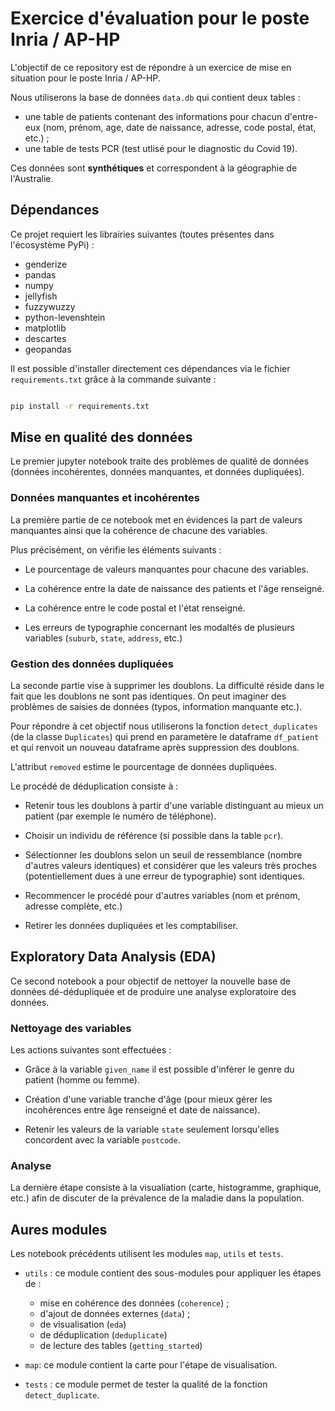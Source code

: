 # Exercice d'évaluation pour le poste Inria / AP-HP

L'objectif de ce repository est de répondre à un exercice de mise en situation pour le poste Inria / AP-HP.

Nous utiliserons la base de données `data.db` qui contient deux tables : 
- une table de patients contenant des informations pour chacun d'entre-eux (nom, prénom, age, date de naissance, adresse, code postal, état, etc.) ;
- une table de tests PCR (test utlisé pour le diagnostic du Covid 19).

Ces données sont **synthétiques** et correspondent à la géographie de l'Australie.

## Dépendances

Ce projet requiert les librairies suivantes (toutes présentes dans l'écosystème PyPi) : 

- genderize
- pandas
- numpy
- jellyfish
- fuzzywuzzy
- python-levenshtein
- matplotlib
- descartes
- geopandas

Il est possible d'installer directement ces dépendances via le fichier `requirements.txt` grâce à la commande suivante :

```bash

pip install -r requirements.txt

```

## Mise en qualité des données 

Le premier jupyter notebook traite des problèmes
de qualité de données (données incohérentes, données manquantes, et données dupliquées).


### Données manquantes et incohérentes

La première partie de ce notebook met en évidences la part de valeurs manquantes ainsi que la cohérence de chacune des variables.

Plus précisément, on vérifie les éléments suivants :

- Le pourcentage de valeurs manquantes pour chacune des variables.

- La cohérence entre la date de naissance des patients et l'âge renseigné.

- La cohérence entre le code postal et l'état renseigné.

- Les erreurs de typographie concernant les modaltés de plusieurs variables (`suburb`, `state`, `address`, etc.)


### Gestion des données dupliquées

La seconde partie vise à supprimer les doublons. La difficulté réside dans le fait que les doublons ne sont pas identiques. On peut imaginer des problèmes de saisies de données (typos, information manquante etc.).

Pour répondre à cet objectif nous utiliserons la fonction `detect_duplicates` (de la classe `Duplicates`) qui prend
en parametère le dataframe `df_patient` et qui renvoit
un nouveau dataframe après suppression des doublons. 

L'attribut `removed` estime le pourcentage de données dupliquées.

Le procédé de déduplication consiste à : 

- Retenir tous les doublons à partir d'une variable distinguant au mieux un patient (par exemple le numéro de téléphone).

- Choisir un individu de référence (si possible dans la table `pcr`).

- Sélectionner les doublons selon un seuil de ressemblance (nombre d'autres valeurs identiques) et considérer que les valeurs très proches (potentiellement dues à une erreur de typographie) sont identiques.

- Recommencer le procédé pour d'autres variables (nom et prénom, adresse complète, etc.)

- Retirer les données dupliquées et les comptabiliser.


## Exploratory Data Analysis (EDA)

Ce second notebook a pour objectif de nettoyer la nouvelle base de données dé-dédupliquée et de produire une analyse exploratoire des données.

### Nettoyage des variables

Les actions suivantes sont effectuées :

- Grâce à la variable `given_name` il est possible d'inférer le genre du patient (homme ou femme).


- Création d'une variable tranche d'âge (pour mieux gérer les incohérences entre âge renseigné et date de naissance).

- Retenir les valeurs de la variable `state` seulement lorsqu'elles concordent avec la variable `postcode`.

### Analyse

La dernière étape consiste à la visualiation (carte, histogramme, graphique, etc.) afin de discuter de la prévalence de la maladie
dans la population.


## Aures modules


Les notebook précédents utilisent les modules `map`, `utils` et `tests`.

- `utils` : ce module contient des sous-modules pour appliquer les étapes de :

    - mise en cohérence des données (`coherence`) ;
    - d'ajout de données externes (`data`) ;
    - de visualisation (`eda`)
    - de déduplication (`deduplicate`)
    - de lecture des tables (`getting_started`)

- `map`: ce module contient la carte pour l'étape de visualisation.

- `tests` : ce module permet de tester la qualité de la fonction `detect_duplicate`.
